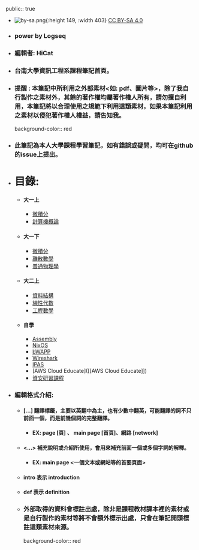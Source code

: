 public:: true

- ![by-sa.png](../assets/by-sa_1679146938180_0.png){:height 149, :width 403}
  [CC BY-SA 4.0](https://creativecommons.org/licenses/by-sa/4.0/)
- ### power by Logseq
- ### 編輯者: HiCat
- ### 台南大學資訊工程系課程筆記首頁。
- ### 提醒 : 本筆記中所利用之外部素材<如: pdf、圖片等>，除了我自行製作之素材外，其餘的著作權均屬著作權人所有，請勿擅自利用，本筆記將以合理使用之規範下利用這類素材，如果本筆記利用之素材以侵犯著作權人權益，請告知我。
  background-color:: red
- ### 此筆記為本人大學課程學習筆記，如有錯誤或疑問，均可在github的issue上提出。
- # 目錄:
	- #### 大一上
		- [微積分]([[一上微積分]])
		- [計算機概論]([[一上計算機概論]])
	- #### 大一下
		- [微積分]([[一下微積分]])
		- [離散數學]([[一下離散數學]])
		- [普通物理學]([[一下普通物理學]])
	- #### 大二上
		- [資料結構]([[二上資料結構]])
		- [線性代數]([[二上線性代數]])
		- [工程數學]([[二上工程數學]])
	- #### 自學
		- [Assembly]([[Assembly]])
		- [NixOS]([[NixOS]])
		- [bWAPP]([[bWAPP]])
		- [Wireshark]([[Wireshark]])
		- [IPAS]([[IPAS]])
		- [AWS Cloud Educate]([[AWS Cloud Educate]])
		- [資安研習課程]([[資安研習課程]])
- ### 編輯格式介紹:
	- #### [...] 翻譯標籤，主要以英翻中為主，也有少數中翻英，可能翻譯的詞不只前面一個，而是前幾個詞的完整翻譯。
		- #### EX: page [頁] 、 main page [首頁]、網路 [network]
	- #### <...> 補充說明或介紹所使用，會用來補充前面一個或多個字詞的解釋。
		- #### EX: main page <一個文本或網站等的首要頁面>
	- #### intro 表示 introduction
	- #### def 表示 definition
	- ### 外部取得的資料會標註出處，除非是課程教材課本裡的素材或是自行製作的素材等將不會額外標示出處，只會在筆記開頭標註這類素材來源。
	  background-color:: red
